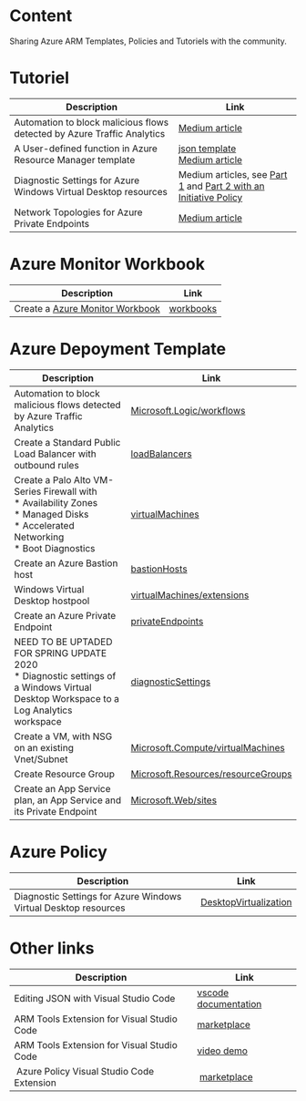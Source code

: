 # Content
Sharing Azure ARM Templates, Policies and Tutoriels with the community.


# Tutoriel

| Description  | Link |
| ------------- | ------------- |
| Automation to block malicious flows detected by Azure Traffic Analytics | [Medium article](https://medium.com/microsoftazure/automation-to-block-malicious-flows-detected-by-azure-traffic-analytics-b010298ba347) |
| A User-defined function in Azure Resource Manager template | [json template](User-Defined-Function-Demo) <br> [Medium article](https://medium.com/faun/a-user-defined-function-in-azure-resource-manager-template-dbba3d834c8b)|
| Diagnostic Settings for Azure Windows Virtual Desktop resources | Medium articles, see [Part 1](https://medium.com/faun/diagnostic-settings-for-azure-windows-virtual-desktop-resources-part-1-534308e9fff0) and [Part 2 with an Initiative Policy](https://medium.com/faun/diagnostic-settings-for-azure-windows-virtual-desktop-resources-part-2-4bfb9ce8d1be) |
| Network Topologies for Azure Private Endpoints | [Medium article](https://medium.com/faun/network-topologies-for-azure-private-endpoints-ed7c968b0acd) |




# Azure Monitor Workbook

| Description  | Link |
| ------------- | ------------- |
| Create a [Azure Monitor Workbook](https://docs.microsoft.com/en-us/azure/azure-monitor/platform/workbooks-overview?WT.mc_id=AZ-MVP-5003548) | [workbooks](Create-AzWorkbookNetwork) |



# Azure Depoyment Template

| Description  | Link |
| ------------- | ------------- |
| Automation to block malicious flows detected by Azure Traffic Analytics | [Microsoft.Logic/workflows](Block-AzMaliciousFlow) |
| Create a Standard Public Load Balancer with outbound rules | [loadBalancers](Create-AzureRmLoadBalancerOutboundRules) |
| Create a Palo Alto VM-Series Firewall with <br> * Availability Zones  <br> * Managed Disks  <br> * Accelerated Networking <br> * Boot Diagnostics | [virtualMachines](Create-AzureRmPaloAltoAz) |
| Create an Azure Bastion host | [bastionHosts](Create-AzBastion) |
| Windows Virtual Desktop hostpool | [virtualMachines/extensions](Create%20and%20provision%20WVD%20host%20pool) |
| Create an Azure Private Endpoint | [privateEndpoints](Create-AzPrivateEnpoints) |
| NEED TO BE UPTADED FOR SPRING UPDATE 2020 <br> * Diagnostic settings of a Windows Virtual Desktop Workspace to a Log Analytics workspace | [diagnosticSettings](Deploy-WvdWorkspaceDiagnostics) |
| Create a VM, with NSG on an existing Vnet/Subnet | [Microsoft.Compute/virtualMachines](Create-AzVm) |
| Create Resource Group | [Microsoft.Resources/resourceGroups](Create-AzRg) |
| Create an  App Service plan, an App Service and its Private Endpoint | [Microsoft.Web/sites](Create-AzAppService) |


# Azure Policy

| Description  | Link |
| ------------- | ------------- |
| Diagnostic Settings for Azure Windows Virtual Desktop resources | [DesktopVirtualization](Create-WvdDiagnosticsPolicy) |


# Other links

| Description  | Link |
| ------------- | ------------- |
| Editing JSON with Visual Studio Code | [vscode documentation](https://code.visualstudio.com/docs/languages/json) |
| ARM Tools Extension for Visual Studio Code | [marketplace](https://marketplace.visualstudio.com/items?itemName=msazurermtools.azurerm-vscode-tools) |
| ARM Tools Extension for Visual Studio Code | [video demo](https://youtu.be/PZ6dPpGNfxY) |
| Azure Policy Visual Studio Code Extension | [marketplace](https://marketplace.visualstudio.com/items?itemName=AzurePolicy.azurepolicyextension) |